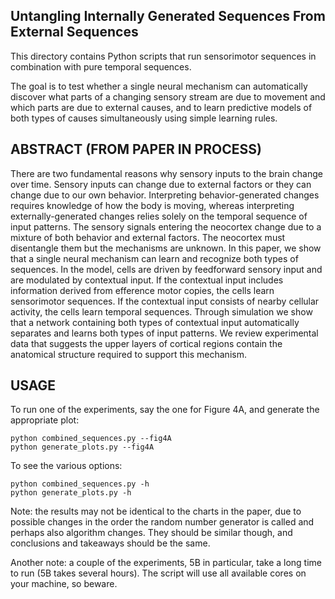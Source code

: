 
## Untangling Internally Generated Sequences From External Sequences

This directory contains Python scripts that run sensorimotor sequences
in combination with pure temporal sequences.

The goal is to test whether a single neural mechanism can
automatically discover what parts of a changing sensory stream are due
to movement and which parts are due to external causes, and to learn
predictive models of both types of causes simultaneously using simple
learning rules.

## ABSTRACT (FROM PAPER IN PROCESS)

There are two fundamental reasons why sensory inputs to the brain change
over time. Sensory inputs can change due to external factors or they can
change due to our own behavior. Interpreting behavior-generated changes
requires knowledge of how the body is moving, whereas interpreting
externally-generated changes relies solely on the temporal sequence of
input patterns. The sensory signals entering the neocortex change due to
a mixture of both behavior and external factors. The neocortex must
disentangle them but the mechanisms are unknown. In this paper, we show
that a single neural mechanism can learn and recognize both types of
sequences. In the model, cells are driven by feedforward sensory input
and are modulated by contextual input. If the contextual input includes
information derived from efference motor copies, the cells learn
sensorimotor sequences. If the contextual input consists of nearby
cellular activity, the cells learn temporal sequences. Through
simulation we show that a network containing both types of contextual
input automatically separates and learns both types of input patterns.
We review experimental data that suggests the upper layers of cortical
regions contain the anatomical structure required to support this
mechanism.

## USAGE
To run one of the experiments, say the one for Figure 4A, and generate
the appropriate plot:

    python combined_sequences.py --fig4A
    python generate_plots.py --fig4A

To see the various options:

    python combined_sequences.py -h
    python generate_plots.py -h

Note: the results may not be identical to the charts in the paper, due
to possible changes in the order the random number generator is called
and perhaps also algorithm changes.  They should be similar though, and
conclusions and takeaways should be the same.

Another note: a couple of the experiments, 5B in particular, take a long
time to run (5B takes several hours).  The script will use all available
cores on your machine, so beware.


